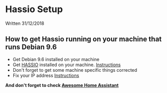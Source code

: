 # Hassio Setup 
Written 31/12/2018

## How to get Hassio running on your machine that runs Debian 9.6
* Get Debian 9.6 installed on your machine
* Get [HASSIO](http://home-assistant.io) installed on your machine. [Instructions](https://github.com/TimVa/hassio_setup/blob/master/1-Installation%20guide%20after%20OS%20install.md)
* Don't forget to get some machine specific things corrected
* Fix your IP address [Instructions](https://github.com/TimVa/hassio_setup/blob/master/2-Fix%20IP%20address.md)

**And don't forget to check [Awesome Home Assistant](https://www.awesome-ha.com)**